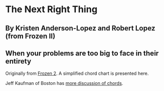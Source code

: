 # The Next Right Thing
## By Kristen Anderson-Lopez and Robert Lopez (from Frozen II)
## When your problems are too big to face in their entirety

Originally from [Frozen 2](https://www.youtube.com/watch?v=w6g1yQV0dIY). A simplified chord chart is presented here.

Jeff Kaufman of Boston has [more discussion of chords](https://www.jefftk.com/p/chording-the-next-right-thing).